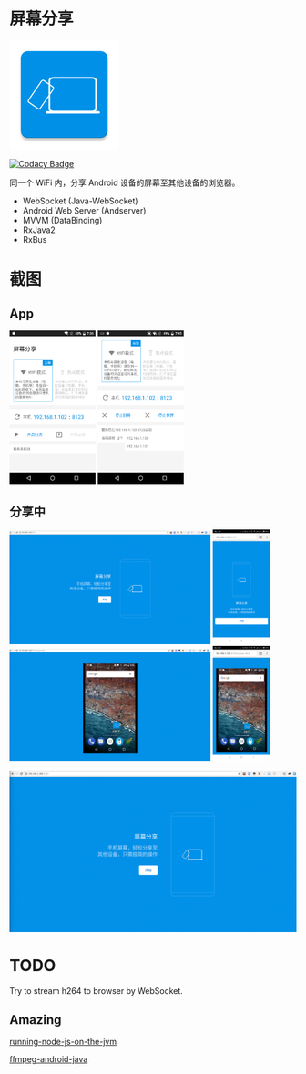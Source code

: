 # 屏幕分享

![logo](/pictures/ic_launcher.png)

[![Codacy Badge](https://api.codacy.com/project/badge/Grade/82397e0863a04f488a1442162fd79b2d)](https://www.codacy.com/app/OddCN/screen-share-to-browser?utm_source=github.com&amp;utm_medium=referral&amp;utm_content=OddCN/screen-share-to-browser&amp;utm_campaign=Badge_Grade)

同一个 WiFi 内，分享 Android 设备的屏幕至其他设备的浏览器。

- WebSocket (Java-WebSocket)
- Android Web Server (Andserver)
- MVVM (DataBinding)
- RxJava2
- RxBus

# 截图

## App

<div>
    <img src="/pictures/chs/app_1.png" width="30%" alt="app1"/>
    <img src="/pictures/chs/app_2.png" width="30%" alt="app2"/>
</div>

## 分享中


<div>
    <img src="/pictures/chs/pc_1.png" width="70%"/>
    <img src="/pictures/chs/phone_1.png" width="20%"/>
</div>

<div>
    <img src="/pictures/chs/pc_2.png" width="70%"/>
    <img src="/pictures/chs/phone_2.png" width="20%"/>
</div>

![pc_screen](/pictures/chs/pc_screen.gif)

# TODO

Try to stream h264 to browser by WebSocket.

## Amazing

[running-node-js-on-the-jvm](https://eclipsesource.com/blogs/2016/07/20/running-node-js-on-the-jvm/)

[ffmpeg-android-java](https://github.com/WritingMinds/ffmpeg-android-java)
